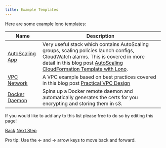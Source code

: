 ```yaml
---
title: Example Templates
---
```


Here are some example lono templates:

Name  | Description
------------- | -------------
[AutoScaling App]()  | Very useful stack which contains AutoScaling groups, scaling policies launch configs, CloudWatch alarms.  This is covered in more detail in this blog post [AutoScaling CloudFormation Template with Lono](https://medium.com/boltops/autoscaling-cloudformation-template-with-lono-3dc520480c5f).
[VPC Network]()  | A VPC example based on best practices covered in this blog post [Practical VPC Design](https://medium.com/aws-activate-startup-blog/practical-vpc-design-8412e1a18dcc)
[Docker Daemon]()  | Spins up a Docker remote daemon and automatically generates the certs for you encrypting and storing them in s3.

If you would like to add any to this list please free to do so by editing this page!

<a id="prev" class="btn btn-basic" href="{% link _docs/next-steps.md %}">Back</a>
<a id="next" class="btn btn-primary" href="{% link articles.md %}">Next Step</a>
<p class="keyboard-tip">Pro tip: Use the <- and -> arrow keys to move back and forward.</p>

